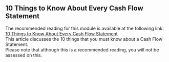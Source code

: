 ## 10 Things to Know About Every Cash Flow Statement
The recommended reading for this module is available at the following link: 
[10 Things to Know About Every Cash Flow Statement](http://www.investinganswers.com/education/financial-statement-analysis/10-things-know-about-every-cash-flow-statement-1023)  
This article discusses the 10 things that you must know about a Cash Flow Statement.  
Please note that although this is a recommended reading, you will not be assessed on this.
